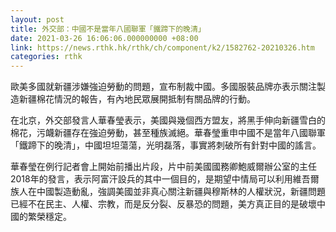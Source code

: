 ```yaml
---
layout: post
title: 外交部：中國不是當年八國聯軍「鐵蹄下的晚清」
date: 2021-03-26 16:06:06.000000000 +08:00
link: https://news.rthk.hk/rthk/ch/component/k2/1582762-20210326.htm
categories: rthk
---
```


歐美多國就新疆涉嫌強迫勞動的問題，宣布制裁中國。多國服裝品牌亦表示關注製造新疆棉花情況的報告，有內地民眾展開抵制有關品牌的行動。

在北京，外交部發言人華春瑩表示，美國與幾個西方盟友，將黑手伸向新疆雪白的棉花，污衊新疆存在強迫勞動，甚至種族滅絕。華春瑩重申中國不是當年八國聯軍「鐵蹄下的晚清」，中國坦坦蕩蕩，光明磊落，事實將刺破所有針對中國的謠言。

華春瑩在例行記者會上開始前播出片段，片中前美國國務卿鮑威爾辦公室的主任2018年的發言，表示阿富汗設兵的其中一個目的，是期望中情局可以利用維吾爾族人在中國製造動亂，強調美國並非真心關注新疆與穆斯林的人權狀況，新疆問題已經不在民主、人權、宗教，而是反分裂、反暴恐的問題，美方真正目的是破壞中國的繁榮穩定。
